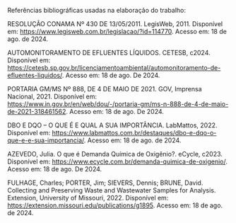 Referências bibliográficas usadas na elaboração do trabalho:

RESOLUÇÃO CONAMA Nº 430 DE 13/05/2011. LegisWeb, 2011. Disponível em: https://www.legisweb.com.br/legislacao/?id=114770. Acesso em: 18 de ago. de 2024.

AUTOMONITORAMENTO DE EFLUENTES LÍQUIDOS. CETESB, c2024. Disponível em: https://cetesb.sp.gov.br/licenciamentoambiental/automonitoramento-de-efluentes-liquidos/. Acesso em: 18 de ago. De 2024.

PORTARIA GM/MS Nº 888, DE 4 DE MAIO DE 2021. GOV, Imprensa Nacional, 2021. Disponível em: https://www.in.gov.br/en/web/dou/-/portaria-gm/ms-n-888-de-4-de-maio-de-2021-318461562. Acesso em: 18 de ago. De 2024.

DBO E DQO – O QUE É E QUAL A SUA IMPORTÂNCIA. LabMattos, 2022. Disponível em: https://www.labmattos.com.br/destaques/dbo-e-dqo-o-que-e-e-sua-importancia/. Acesso em: 18 de ago. de 2024.

AZEVEDO, Julia. O que é Demanda Química de Oxigênio?. eCycle, c2023. Disponível em: https://www.ecycle.com.br/demanda-quimica-de-oxigenio/. Acesso em: 18 de ago. De 2024.

FULHAGE, Charles; PORTER, Jim; SIEVERS, Dennis; BRUNE, David. Collecting and Preserving Waste and Wastewater Samples for Analysis. Extension, University of Missouri, 2022. Disponível em: https://extension.missouri.edu/publications/g1895. Acesso em: 18 de ago. de 2024.
